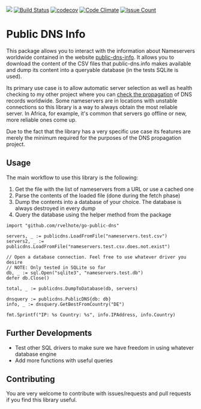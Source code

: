 [![](https://godoc.org/github.com/rvelhote/go-public-dns?status.svg)](https://godoc.org/github.com/rvelhote/go-public-dns) [![Build Status](https://travis-ci.org/rvelhote/go-public-dns.svg?branch=master)](https://travis-ci.org/rvelhote/go-public-dns) [![codecov](https://codecov.io/gh/rvelhote/go-public-dns/branch/master/graph/badge.svg)](https://codecov.io/gh/rvelhote/go-public-dns) [![Code Climate](https://lima.codeclimate.com/github/rvelhote/go-public-dns/badges/gpa.svg)](https://lima.codeclimate.com/github/rvelhote/go-public-dns) [![Issue Count](https://codeclimate.com/github/rvelhote/go-public-dns/badges/issue_count.svg)](https://codeclimate.com/github/rvelhote/go-public-dns)

# Public DNS Info
This package allows you to interact with the information about Nameservers worldwide contained in the website [public-dns-info](http://public-dns.info). It allows you to download the content of the CSV files that public-dns.info makes available and dump its content into a queryable database (in the tests SQLite is used).

Its primary use case is to allow automatic server selection as well as health checking to my other project where you can [check the propagation](https://github.com/rvelhote/dnspropagation) of DNS records worldwide. Some nameservers are in locations with unstable connections so this library is a way to always obtain the most reliable server. In Africa, for example, it's common that servers go offline or new, more reliable ones come up.

Due to the fact that the library has a very specific use case its features are merely the minimum required for the purposes of the DNS propagation project.

## Usage
The main workflow to use this library is the following:
1. Get the file with the list of nameservers from a URL or use a cached one
2. Parse the contents of the loaded file (done during the fetch phase)
3. Dump the contents into a database of your choice. The database is always destroyed in every dump
3. Query the database using the helper method from the package

```
import "github.com/rvelhote/go-public-dns"

servers, _ := publicdns.LoadFromFile("nameservers.test.csv")
servers2, _ := publicdns.LoadFromFile("nameservers.test.csv.does.not.exist")

// Open a database connection. Feel free to use whatever driver you desire
// NOTE: Only tested in SQLite so far
db, _ := sql.Open("sqlite3", "nameservers.test.db")
defer db.Close()

total, _ := publicdns.DumpToDatabase(db, servers)

dnsquery := publicdns.PublicDNS{db: db}
info, _ := dnsquery.GetBestFromCountry("DE")

fmt.Sprintf("IP: %s Country: %s", info.IPAddress, info.Country)
```

## Further Developments
- Test other SQL drivers to make sure we have freedom in using whatever database engine
- Add more functions with useful queries

## Contributing
You are very welcome to contribute with issues/requests and pull requests if you find this library useful.